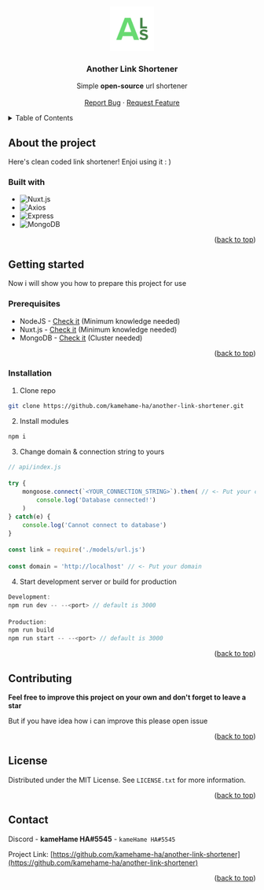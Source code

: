 <a name="readme-top"></a>




<br />
<div align="center">
  <a href="https://github.com/kamehame-ha/another-link-shortener">
    <img src="/github-assets/logo.svg" width="90px" height="90px" alt="Logo">
  </a>

<h3 align="center">Another Link Shortener</h3>

  <p align="center">
    Simple <strong>open-source</strong> url shortener
    <br />
    <br />
    <a href="https://github.com/kamehame-ha/another-link-shortener/issues">Report Bug</a>
    ·
    <a href="https://github.com/kamehame-ha/another-link-shortener/issues">Request Feature</a>
  </p>
</div>




<details>
  <summary>Table of Contents</summary>
  <ol>
    <li>
      <a href="#about-the-project">About The Project</a>
      <ul>
        <li><a href="#built-with">Built With</a></li>
      </ul>
    </li>
    <li>
      <a href="#getting-started">Getting Started</a>
      <ul>
        <li><a href="#prerequisites">Prerequisites</a></li>
        <li><a href="#installation">Installation</a></li>
      </ul>
    </li>
    <li><a href="#contributing">Contributing</a></li>
    <li><a href="#license">License</a></li>
    <li><a href="#contact">Contact</a></li>
  </ol>
</details>





## About the project
Here's clean coded link shortener! Enjoi using it : )
### Built with
* ![Nuxt.js](https://shields.io/badge/Nuxt.js-black?style=for-the-badge&logo=Nuxt.js)
* ![Axios](https://shields.io/badge/Axios-black?style=for-the-badge&logo=Axios)
* ![Express](https://shields.io/badge/Express-black?style=for-the-badge&logo=Express)
* ![MongoDB](https://shields.io/badge/MongoDB-black?style=for-the-badge&logo=MongoDB)

<p align="right">(<a href="#readme-top">back to top</a>)</p>




## Getting started
Now i will show you how to prepare this project for use


### Prerequisites
* NodeJS - [Check it](https://nodejs.org/en/) (Minimum knowledge needed)
* Nuxt.js - [Check it](https://nuxtjs.org/) (Minimum knowledge needed)
* MongoDB - [Check it](https://www.mongodb.com/) (Cluster needed)

<p align="right">(<a href="#readme-top">back to top</a>)</p>


### Installation
1. Clone repo
```sh
git clone https://github.com/kamehame-ha/another-link-shortener.git
```

2. Install modules
```sh
npm i
```

3. Change domain & connection string to yours
```js
// api/index.js

try {
    mongoose.connect(`<YOUR_CONNECTION_STRING>`).then( // <- Put your connection string
        console.log('Database connected!')
    )
} catch(e) {
    console.log('Cannot connect to database')
}

const link = require('./models/url.js')

const domain = 'http://localhost' // <- Put your domain
```

4. Start development server or build for production
```js
Development:
npm run dev -- --<port> // default is 3000

Production:
npm run build
npm run start -- --<port> // default is 3000
```

<p align="right">(<a href="#readme-top">back to top</a>)</p>




## Contributing
**Feel free to improve this project on your own and don't forget to leave a star**

But if you have idea how i can improve this please open issue

<p align="right">(<a href="#readme-top">back to top</a>)</p>




## License

Distributed under the MIT License. See `LICENSE.txt` for more information.

<p align="right">(<a href="#readme-top">back to top</a>)</p>




## Contact

Discord - **kameHame HA#5545** - `kameHame HA#5545`

Project Link: [https://github.com/kamehame-ha/another-link-shortener](https://github.com/kamehame-ha/another-link-shortener)

<p align="right">(<a href="#readme-top">back to top</a>)</p>
